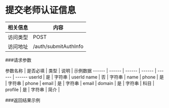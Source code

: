 


# 提交老师认证信息
 相关信息 | 内容
 ------ | ------
 访问类型 | POST
 访问地址 | /auth/submitAuthInfo

###请求参数

 参数名称 | 是否必填 | 类型 | 说明 | 示例数据
 ------ | ------ | ------ | ------ | ------ | ------
 userId | 是 | 字符串 | userId
 name | 否 | 字符串 | name |
 phone | 是 | 字符串 | phone |
 email | 是 | 字符串 | email |
 domain | 是 | 字符串 | 科目 |
 profile | 是 | 字符串 | 简介 |

###返回结果示例

```javascript

